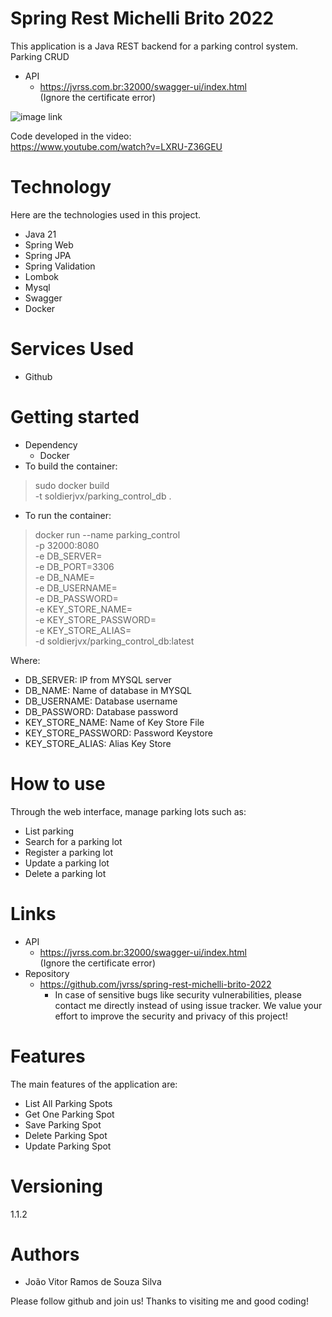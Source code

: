 # Spring Rest Michelli Brito 2022
This application is a Java REST backend for a parking control system. Parking CRUD
- API
   - https://jvrss.com.br:32000/swagger-ui/index.html \
     (Ignore the certificate error)

![image link](http://i3.ytimg.com/vi/LXRU-Z36GEU/hqdefault.jpg)

Code developed in the video:\
https://www.youtube.com/watch?v=LXRU-Z36GEU

# Technology
Here are the technologies used in this project.
 - Java 21
 - Spring Web
 - Spring JPA
 - Spring Validation
 - Lombok
 - Mysql
 - Swagger
 - Docker

# Services Used
 - Github

# Getting started
 - Dependency
   - Docker
 - To build the container:
> sudo docker build \
   -t soldierjvx/parking_control_db .
 - To run the container:
> docker run --name parking_control \
-p 32000:8080 \
-e DB_SERVER= \
-e DB_PORT=3306 \
-e DB_NAME= \
-e DB_USERNAME= \
-e DB_PASSWORD= \
-e KEY_STORE_NAME= \
-e KEY_STORE_PASSWORD= \
-e KEY_STORE_ALIAS= \
-d soldierjvx/parking_control_db:latest

Where:
 - DB_SERVER: IP from MYSQL server
 - DB_NAME: Name of database in MYSQL
 - DB_USERNAME: Database username
 - DB_PASSWORD: Database password
 - KEY_STORE_NAME: Name of Key Store File
 - KEY_STORE_PASSWORD: Password Keystore
 - KEY_STORE_ALIAS: Alias Key Store

# How to use
Through the web interface, manage parking lots such as:
- List parking
- Search for a parking lot
- Register a parking lot
- Update a parking lot
- Delete a parking lot

# Links
 - API
   - https://jvrss.com.br:32000/swagger-ui/index.html \
     (Ignore the certificate error)
 - Repository
   - https://github.com/jvrss/spring-rest-michelli-brito-2022
     - In case of sensitive bugs like security vulnerabilities, please contact me directly instead of using issue tracker. We value your effort to improve the security and privacy of this project!

# Features
The main features of the application are:
 - List All Parking Spots
 - Get One Parking Spot
 - Save Parking Spot
 - Delete Parking Spot
 - Update Parking Spot

# Versioning
1.1.2

# Authors
 - João Vitor Ramos de Souza Silva

Please follow github and join us! Thanks to visiting me and good coding!
